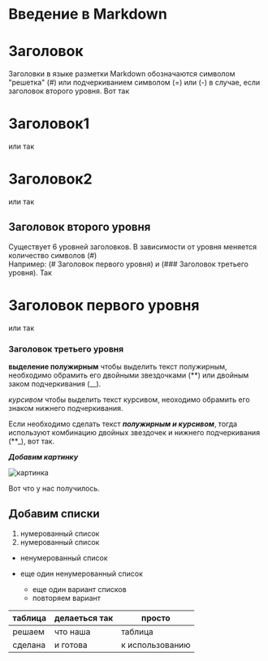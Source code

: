 # Введение в Markdown

# Заголовок 

Заголовки в языке разметки Markdown обозначаются символом "решетка" (#) или подчеркиванием символом (=) или (-) в случае, если заголовок второго уровня. 
Вот так
# Заголовок1

или так  

Заголовок2
==========

или так

Заголовок второго уровня
------------------------

Существует 6 уровней заголовков.
В зависимости от уровня меняется количество символов (#)  
Например: (# Заголовок первого уровня) и (### Заголовок третьего уровня). 
Так
# Заголовок первого уровня  
или так
### Заголовок третьего уровня  

**выделение полужирным** чтобы выделить текст полужирным, необходимо обрамить его двойными звездочками (**) или двойным заком подчеркивания (__).

_курсивом_ чтобы выделить текст курсивом, неоходимо обрамить его знаком нижнего подчеркивания.

Если необходимо сделать текст **_полужирным и курсивом_**, тогда используют комбинацию двойных звездочек и нижнего подчеркивания (**_), вот так.

**_Добавим картинку_**

![картинка](10241.jpg)

Вот что у нас получилось.

## Добавим списки

1.  нумерованный список
2.  нумерованный список

- ненумерованный список
- еще один ненумерованный список

  + еще один вариант списков
  + повторяем вариант

| таблица | делаеться так | просто          |
| :------ | ------------- | --------------- |
| решаем  | что наша      | таблица         |
| сделана | и готова      | к использованию |
